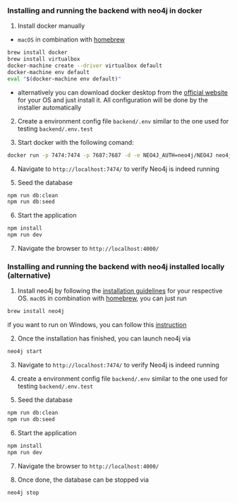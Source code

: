 ### Installing and running the backend with neo4j in docker

1. Install docker manually

- `macOS` in combination with [homebrew](https://brew.sh/)

```bash
brew install docker
brew install virtualbox
docker-machine create --driver virtualbox default
docker-machine env default
eval "$(docker-machine env default)"
```

- alternatively you can download docker desktop from the [official website](https://www.docker.com/get-started) for your OS and just install it. All configuration will be done by the installer automatically

2. Create a environment config file `backend/.env` similar to the one used for testing `backend/.env.test`

3. Start docker with the following comand:

```bash
docker run -p 7474:7474 -p 7687:7687 -d -e NEO4J_AUTH=neo4j/NEO4J neo4j
```

4. Navigate to `http://localhost:7474/` to verify Neo4j is indeed running

5. Seed the database
```bash
npm run db:clean
npm run db:seed
```

6. Start the application

```bash
npm install
npm run dev
```

7. Navigate the browser to `http://localhost:4000/`

###  Installing and running the backend with neo4j installed locally (alternative)

1. Install neo4j by following the [installation guidelines](https://neo4j.com/docs/operations-manual/current/installation/) for your respective OS.
   `macOS` in combination with [homebrew](https://brew.sh/), you can just run

```bash
brew install neo4j
```

if you want to run on Windows, you can follow this [instruction](https://neo4j.com/docs/operations-manual/current/installation/windows/)

2. Once the installation has finished, you can launch neo4j via

```bash
neo4j start
```

3. Navigate to `http://localhost:7474/` to verify Neo4j is indeed running

4. create a environment config file `backend/.env` similar to the one used for testing `backend/.env.test`

5. Seed the database
```bash
npm run db:clean
npm run db:seed
```

6. Start the application

```bash
npm install
npm run dev
```

7. Navigate the browser to `http://localhost:4000/`

8. Once done, the database can be stopped via

```
neo4j stop
```

